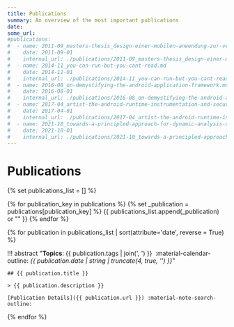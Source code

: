 ```yaml
---
title: Publications
summary: An overview of the most important publications
date: 
some_url: 
#publications:
#  - name: 2011-09_masters-thesis_design-einer-mobilen-anwendung-zur-verschluesselten-sprackommunikation-auf-android.md
#    date: 2011-09-01
#    internal_url: ./publications/2011-09_masters-thesis_design-einer-mobilen-anwendung-zur-verschluesselten-sprackommunikation-auf-android.md
#  - name: 2014-11_you-can-run-but-you-cant-read.md
#    date: 2014-11-01
#    internal_url: ./publications/2014-11_you-can-run-but-you-cant-read.md
#  - name: 2016-08_on-demystifying-the-android-application-framework.md
#    date: 2016-08-01
#    internal_url: ./publications/2016-08_on-demystifying-the-android-application-framework.md
#  - name: 2017-04_artist-the-android-runtime-instrumentation-and-security-toolkit.md
#    date: 2017-04-01
#    internal_url: ./publications/2017-04_artist-the-android-runtime-instrumentation-and-security-toolkit.md
#  - name: 2021-10_towards-a-principled-approach-for-dynamic-analysis-of-androids-middleware.md
#    date: 2021-10-01
#    internal_url: ./publications/2021-10_towards-a-principled-approach-for-dynamic-analysis-of-androids-middleware.md
---
```


# Publications

{% set publications_list = [] %}

{% for publication_key in publications %}
    {% set _publication = publications[publication_key] %}
    {{ publications_list.append(_publication) or "" }} 
{% endfor %}

{% for publication in publications_list | sort(attribute='date', reverse = True) %}

!!! abstract "**Topics**: {{ publication.tags | join(', ') }} &nbsp;:material-calendar-outline: _{{ publication.date | string | truncate(4, true, '') }}_"

    ## {{ publication.title }}

    > {{ publication.description }}
  
    [Publication Details]({{ publication.url }}) :material-note-search-outline:

{% endfor %}
